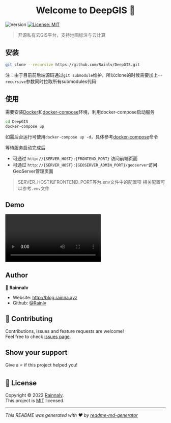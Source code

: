 <h1 align="center">Welcome to DeepGIS 👋</h1>
<p>
  <img alt="Version" src="https://img.shields.io/badge/version-0.1.0--alpha-blue.svg?cacheSeconds=2592000" />
  <a href="https://github.com/Rainlv/DeepGIS/blob/master/LICENSE" target="_blank">
    <img alt="License: MIT" src="https://img.shields.io/badge/License-MIT-yellow.svg" />
  </a>
</p>

> 开源私有云GIS平台，支持地图标注与云计算

## 安装

```sh
git clone --recursive https://github.com/Rainlv/DeepGIS.git
```

注：由于目前前后端源码通过`git submodule`维护，所以clone的时候需要加上`--recursive`参数同时拉取所有submodules代码

## 使用

需要安装[Docker](https://www.docker.com/)和[docker-compose](https://docs.docker.com/compose/)环境，利用docker-compose启动服务

```sh
cd DeepGIS
docker-compose up
```
如需后台运行可使用`docker-compose up -d`，具体参考[docker-compose](https://docs.docker.com/compose/)命令

等待服务启动完成后
- 可通过 `http://{SERVER_HOST}:{FRONTEND_PORT}` 访问前端页面
- 可通过 `http://{SERVER_HOST}:{GEOSERVER_ADMIN_PORT}/geoserver`访问GeoServer管理页面

> SERVER_HOST和FRONTEND_PORT等为.env文件中的配置项
相关配置可以参考`.env`文件

## Demo

<video src="http://qiniu.rainna.xyz/%E7%AD%94%E8%BE%A9720.mp4"></video>

## Author

👤 **Rainnalv**

* Website: http://blog.rainna.xyz
* Github: [@Rainlv](https://github.com/Rainlv)

## 🤝 Contributing

Contributions, issues and feature requests are welcome!<br>Feel free to
check [issues page](https://github.com/Rainlv/DeepGIS/issues).

## Show your support

Give a ⭐️ if this project helped you!

## 📝 License

Copyright © 2022 [Rainnalv](https://github.com/Rainlv). <br />
This project is [MIT](https://github.com/Rainlv/DeepGIS/blob/master/LICENSE) licensed.

***
_This README was generated with ❤️ by [readme-md-generator](https://github.com/kefranabg/readme-md-generator)_
